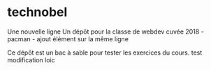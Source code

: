 # technobel
Une nouvelle ligne
Un dépôt pour la classe de webdev
cuvée 2018 - pacman - ajout élément sur la même ligne

Ce dépôt est un bac à sable pour tester les exercices du cours.
test 
modification loic	
